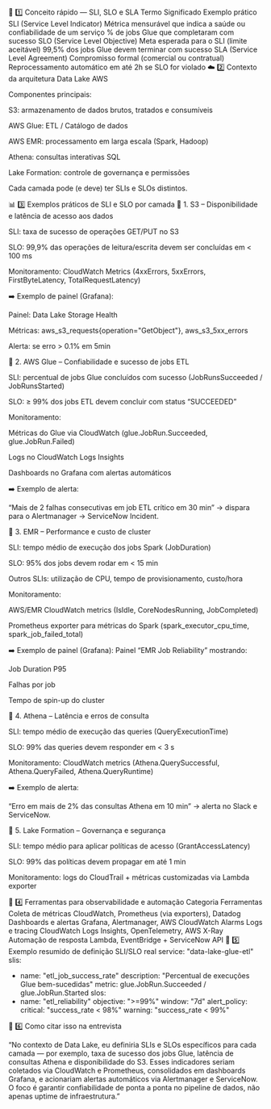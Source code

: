 🧠 1️⃣ Conceito rápido — SLI, SLO e SLA
Termo	Significado	Exemplo prático
SLI (Service Level Indicator)	Métrica mensurável que indica a saúde ou confiabilidade de um serviço	% de jobs Glue que completaram com sucesso
SLO (Service Level Objective)	Meta esperada para o SLI (limite aceitável)	99,5% dos jobs Glue devem terminar com sucesso
SLA (Service Level Agreement)	Compromisso formal (comercial ou contratual)	Reprocessamento automático em até 2h se SLO for violado
☁️ 2️⃣ Contexto da arquitetura Data Lake AWS

Componentes principais:

S3: armazenamento de dados brutos, tratados e consumíveis

AWS Glue: ETL / Catálogo de dados

AWS EMR: processamento em larga escala (Spark, Hadoop)

Athena: consultas interativas SQL

Lake Formation: controle de governança e permissões

Cada camada pode (e deve) ter SLIs e SLOs distintos.

📊 3️⃣ Exemplos práticos de SLI e SLO por camada
🔹 1. S3 – Disponibilidade e latência de acesso aos dados

SLI: taxa de sucesso de operações GET/PUT no S3

SLO: 99,9% das operações de leitura/escrita devem ser concluídas em < 100 ms

Monitoramento: CloudWatch Metrics (4xxErrors, 5xxErrors, FirstByteLatency, TotalRequestLatency)

➡️ Exemplo de painel (Grafana):

Painel: Data Lake Storage Health

Métricas: aws_s3_requests{operation="GetObject"}, aws_s3_5xx_errors

Alerta: se erro > 0.1% em 5min

🔹 2. AWS Glue – Confiabilidade e sucesso de jobs ETL

SLI: percentual de jobs Glue concluídos com sucesso (JobRunsSucceeded / JobRunsStarted)

SLO: ≥ 99% dos jobs ETL devem concluir com status “SUCCEEDED”

Monitoramento:

Métricas do Glue via CloudWatch (glue.JobRun.Succeeded, glue.JobRun.Failed)

Logs no CloudWatch Logs Insights

Dashboards no Grafana com alertas automáticos

➡️ Exemplo de alerta:

“Mais de 2 falhas consecutivas em job ETL crítico em 30 min” → dispara para o Alertmanager → ServiceNow Incident.

🔹 3. EMR – Performance e custo de cluster

SLI: tempo médio de execução dos jobs Spark (JobDuration)

SLO: 95% dos jobs devem rodar em < 15 min

Outros SLIs: utilização de CPU, tempo de provisionamento, custo/hora

Monitoramento:

AWS/EMR CloudWatch metrics (IsIdle, CoreNodesRunning, JobCompleted)

Prometheus exporter para métricas do Spark (spark_executor_cpu_time, spark_job_failed_total)

➡️ Exemplo de painel (Grafana):
Painel “EMR Job Reliability” mostrando:

Job Duration P95

Falhas por job

Tempo de spin-up do cluster

🔹 4. Athena – Latência e erros de consulta

SLI: tempo médio de execução das queries (QueryExecutionTime)

SLO: 99% das queries devem responder em < 3 s

Monitoramento: CloudWatch metrics (Athena.QuerySuccessful, Athena.QueryFailed, Athena.QueryRuntime)

➡️ Exemplo de alerta:

“Erro em mais de 2% das consultas Athena em 10 min” → alerta no Slack e ServiceNow.

🔹 5. Lake Formation – Governança e segurança

SLI: tempo médio para aplicar políticas de acesso (GrantAccessLatency)

SLO: 99% das políticas devem propagar em até 1 min

Monitoramento: logs do CloudTrail + métricas customizadas via Lambda exporter

🔧 4️⃣ Ferramentas para observabilidade e automação
Categoria	Ferramentas
Coleta de métricas	CloudWatch, Prometheus (via exporters), Datadog
Dashboards e alertas	Grafana, Alertmanager, AWS CloudWatch Alarms
Logs e tracing	CloudWatch Logs Insights, OpenTelemetry, AWS X-Ray
Automação de resposta	Lambda, EventBridge + ServiceNow API
🚀 5️⃣ Exemplo resumido de definição SLI/SLO real
service: "data-lake-glue-etl"
slis:
  - name: "etl_job_success_rate"
    description: "Percentual de execuções Glue bem-sucedidas"
    metric: glue.JobRun.Succeeded / glue.JobRun.Started
slos:
  - name: "etl_reliability"
    objective: ">=99%"
    window: "7d"
    alert_policy:
      critical: "success_rate < 98%"
      warning: "success_rate < 99%"

💬 6️⃣ Como citar isso na entrevista

“No contexto de Data Lake, eu definiria SLIs e SLOs específicos para cada camada — por exemplo, taxa de sucesso dos jobs Glue, latência de consultas Athena e disponibilidade do S3.
Esses indicadores seriam coletados via CloudWatch e Prometheus, consolidados em dashboards Grafana, e acionariam alertas automáticos via Alertmanager e ServiceNow.
O foco é garantir confiabilidade de ponta a ponta no pipeline de dados, não apenas uptime de infraestrutura.”
